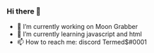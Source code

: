 ### Hi there 👋

- 🔭 I’m currently working on Moon Grabber
- 🌱 I’m currently learning javascript and html
- 📫 How to reach me: discord Termed$#0001

